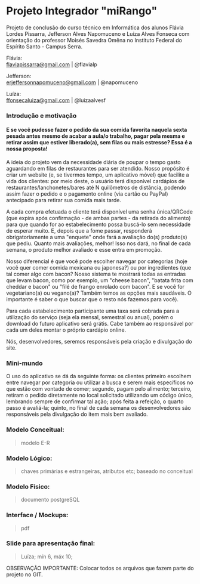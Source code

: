 # Projeto Integrador "miRango"<br>
  Projeto de conclusão do curso técnico em Informática dos alunos Flávia Lordes Pissarra, Jefferson Alves Napomuceno e Luíza Alves Fonseca com orientação do professor Moisés Savedra Omêna no Instituto Federal do Espírito Santo - Campus Serra.<br>
  
  Flávia:<br>
  flaviapissarra@gmail.com | @flavialp <br>
  
  Jefferson:<br>
  erjeffersonnapomuceno@gmail.com | @napomuceno <br>

  Luíza:<br>
  ffonsecaluiza@gmail.com | @luizaalvesf <br>

### Introdução e motivação<br>
  #### E se você pudesse fazer o pedido da sua comida favorita naquela sexta pesada antes mesmo de acabar a aula/o trabalho, pagar pela mesma e retirar assim que estiver liberado(a), sem filas ou mais estresse? Essa é a nossa proposta!
  
  A ideia do projeto vem da necessidade diária de poupar o tempo gasto aguardando em filas de restaurantes para ser atendido. Nosso propósito é criar um website (e, se tivermos tempo, um aplicativo móvel) que facilite a vida dos clientes: por meio deste, o usuário terá disponível cardápios de restaurantes/lanchonetes/bares até N quilômetros de distância, podendo assim fazer o pedido e o pagamento online (via cartão ou PayPal) antecipado para retirar sua comida mais tarde.

  A cada compra efetuada o cliente terá disponível uma senha única/QRCode (que expira após confirmação - de ambas partes - da retirada do alimento) para que quando for ao estabelecimento possa buscá-lo sem necessidade de esperar muito. E, depois que a fome passar, responderá obrigatoriamente a uma "enquete" onde fará a avaliação do(s) produto(s) que pediu. Quanto mais avaliações, melhor! Isso nos dará, no final de cada semana, o produto melhor avaliado e esse entra em promoção.
  
  Nosso diferencial é que você pode escolher navegar por categorias (hoje você quer comer comida mexicana ou japonesa?) ou por ingredientes (que tal comer algo com bacon? Nosso sistema te mostrará todas as entradas que levam bacon, como por exemplo, um "cheese bacon", "batata frita com cheddar e bacon" ou "filé de frango enrolado com bacon". E se você for vegetariano(a) ou vegano(a)? Também temos as opções mais saudáveis. O importante é saber o que buscar que o resto nós fazemos para você).
  
  Para cada estabelecimento participante uma taxa será cobrada para a utilização do serviço (seja ela mensal, semestral ou anual), porém o download do futuro aplicativo será grátis. Cabe também ao responsável por cada um deles montar o próprio cardápio online.
  
  Nós, desenvolvedores, seremos responsáveis pela criação e divulgação do site.

### Mini-mundo<br>
  
  O uso do aplicativo se dá da seguinte forma: os clientes primeiro escolhem entre navegar por categoria ou utilizar a busca e serem mais específicos no que estão com vontade de comer; segundo, pagam pelo alimento; terceiro, retiram o pedido diretamente no local solicitado utilizando um código único, lembrando sempre de confirmar tal ação; após feita a refeição, o quarto passo é avaliá-la; quinto, no final de cada semana os desenvolvedores são responsáveis pela divulgação do item mais bem avaliado.
  
### Modelo Conceitual:<br>

  > modelo E-R
  
### Modelo Lógico:<br>

  > chaves primárias e estrangeiras, atributos etc; baseado no conceitual
  
### Modelo Físico:<br>

  > documento postgreSQL

### Interface / Mockups:<br>

  > pdf

### Slide para apresentação final:<br>

  > Luíza;
  > mín 6, máx 10;
  
OBSERVAÇÃO IMPORTANTE:
Colocar todos os arquivos que fazem parte do projeto no GIT.
